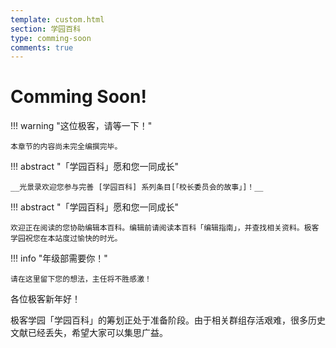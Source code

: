 ```yaml
---
template: custom.html
section: 学园百科
type: comming-soon
comments: true
---
```


# Comming Soon!

!!! warning "这位极客，请等一下！"

    本章节的内容尚未完全编撰完毕。

!!! abstract "「学园百科」愿和您一同成长"

    __光景录欢迎您参与完善 [学园百科] 系列条目[「校长委员会的故事」]！__

  [学园百科]: /parawiki
  [「校长委员会的故事」]: /parawiki

!!! abstract "「学园百科」愿和您一同成长"

    欢迎正在阅读的您协助编辑本百科。编辑前请阅读本百科「编辑指南」，并查找相关资料。极客学园祝您在本站度过愉快的时光。

!!! info "年级部需要你！"

    请在这里留下您的想法，主任将不胜感激！

各位极客新年好！

极客学园「学园百科」的筹划正处于准备阶段。由于相关群组存活艰难，很多历史文献已经丢失，希望大家可以集思广益。
